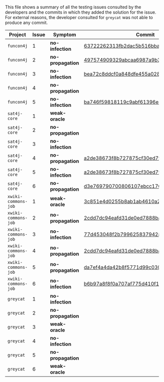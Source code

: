 This file shows a summary of all the testing issues consulted by the developers and the commits in which they added the solution for the issue.
For external reasons, the developer consulted for `greycat` was not able to produce any commit.

| Project             | Issue | Symptom            | Commit                                                                                                                              |
|---------------------|-------|--------------------|-------------------------------------------------------------------------------------------------------------------------------------|
| `funcon4j`          | 1     | **no-infection**   | [63722262313fb2dac5b516bbae5f04e0502e7f26](https://github.com/manuelleduc/Funcon4J/commit/63722262313fb2dac5b516bbae5f04e0502e7f26) |
| `funcon4j`          | 2     | **no-propagation** | [497574909329abcaa6987a9b3588ef3da0aebf44](https://github.com/manuelleduc/Funcon4J/commit/497574909329abcaa6987a9b3588ef3da0aebf44) |
| `funcon4j`          | 3     | **no-infection**   | [bea72c8ddcf0a848dfe455a0280184647e3b3d2a](https://github.com/manuelleduc/Funcon4J/commit/bea72c8ddcf0a848dfe455a0280184647e3b3d2a) |
| `funcon4j`          | 4     | **no-propagation** |
| `funcon4j`          | 5     | **no-infection**   | [ba746f59818119c9abf61396e9c2ecd40f0e8f28](https://github.com/manuelleduc/Funcon4J/commit/ba746f59818119c9abf61396e9c2ecd40f0e8f28) |
| `sat4j-core`        | 1     | **weak-oracle**    |
| `sat4j-core`        | 2     | **no-propagation** |
| `sat4j-core`        | 3     | **no-infection**   |
| `sat4j-core`        | 4     | **no-propagation** | [a2de38673f8b727875cf30ed791e59f9ee1a7a80](https://gitlab.ow2.org/sat4j/sat4j/commit/a2de38673f8b727875cf30ed791e59f9ee1a7a80)      |
| `sat4j-core`        | 5     | **no-infection**   | [a2de38673f8b727875cf30ed791e59f9ee1a7a80](https://gitlab.ow2.org/sat4j/sat4j/commit/a2de38673f8b727875cf30ed791e59f9ee1a7a80)      |
| `sat4j-core`        | 6     | **no-propagation** | [d3e769790700806107ebcc1766f000a1be216460](https://gitlab.ow2.org/sat4j/sat4j/commit/d3e769790700806107ebcc1766f000a1be216460)      |
| `xwiki-commons-job` | 1     | **weak-oracle**    | [3c851e4d0255b8ab1ab4610a289638cbc0051d58](https://github.com/xwiki/xwiki-commons/commit/3c851e4d0255b8ab1ab4610a289638cbc0051d58)  |
| `xwiki-commons-job` | 2     | **no-propagation** | [2cdd7dc94eafd31de0ed7888ba2602702fa111b9](https://github.com/xwiki/xwiki-commons/commit/2cdd7dc94eafd31de0ed7888ba2602702fa111b9)  |
| `xwiki-commons-job` | 3     | **no-infection**   | [77d453048f2b799625837942864df07b7417c7d7](https://github.com/xwiki/xwiki-commons/commit/77d453048f2b799625837942864df07b7417c7d7)  |
| `xwiki-commons-job` | 4     | **no-propagation** | [2cdd7dc94eafd31de0ed7888ba2602702fa111b9](https://github.com/xwiki/xwiki-commons/commit/2cdd7dc94eafd31de0ed7888ba2602702fa111b9)  |
| `xwiki-commons-job` | 5     | **no-propagation** | [da7ef4a4da42b8f5771d99c030d14b3b1066be84](https://github.com/xwiki/xwiki-commons/commit/da7ef4a4da42b8f5771d99c030d14b3b1066be84)  |
| `xwiki-commons-job` | 6     | **no-infection**   | [b6b97a8f8f0a707af775d410f1d5af13dc5a1d16](https://github.com/xwiki/xwiki-commons/commit/b6b97a8f8f0a707af775d410f1d5af13dc5a1d16)  |
| `greycat`           | 1     | **no-infection**   ||
| `greycat`           | 2     | **no-propagation** ||
| `greycat`           | 3     | **weak-oracle**    ||
| `greycat`           | 4     | **no-infection**   ||
| `greycat`           | 5     | **no-propagation** ||
| `greycat`           | 6     | **weak-oracle**    ||